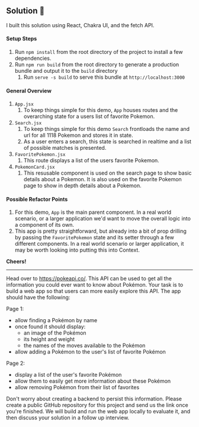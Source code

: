 ## Solution :tada:

I built this solution using React, Chakra UI, and the fetch API.

#### Setup Steps
1. Run `npm install` from the root directory of the project to install a few dependencies.
2. Run `npm run build` from the root directory to generate a production bundle and output it to the `build` directory
   1. Run `serve -s build` to serve this bundle at `http://localhost:3000`

#### General Overview

1. `App.jsx` 
   1. To keep things simple for this demo, `App` houses routes and the overarching state for a users list of favorite Pokemon.
2. `Search.jsx`
   1. To keep things simple for this demo `Search` frontloads the name and url for all 1118 Pokemon and stores it in state.
   2. As a user enters a search, this state is searched in realtime and a list of possible matches is presented.
3. `FavoritePokemon.jsx`
   1. This route displays a list of the users favorite Pokemon.
4. `PokemonCard.jsx`
   1. This resusable component is used on the search page to show basic details about a Pokemon. It is also used on the favorite Pokemon page to show in depth details about a Pokemon.

#### Possible Refactor Points

1. For this demo, `App` is the main parent component. In a real world scenario, or a larger application we'd want to move the overall logic into a component of its own.
2. This app is pretty straightforward, but already into a bit of prop drilling by passing the `FavoritePokemon` state and its setter through a few different components. In a real world scenario or larger application, it may be worth looking into putting this into Context.

**Cheers!**

---

Head over to https://pokeapi.co/. This API can be used to get all the information you could ever want to know about Pokémon. Your task is to build a web app so that users can more easily explore this API. The app should have the following: 

Page 1: 
 - allow finding a Pokémon by name
 - once found it should display:
   - an image of the Pokémon
   - its height and weight
   - the names of the moves available to the Pokémon
 - allow adding a Pokémon to the user's list of favorite Pokémon

Page 2: 
 - display a list of the user's favorite Pokémon
 - allow them to easily get more information about these Pokémon
 - allow removing Pokémon from their list of favorites


Don't worry about creating a backend to persist this information. 
Please create a public GitHub repository for this project and send us the link once you're finished.
We will build and run the web app locally to evaluate it, and then discuss your solution in a follow up interview.